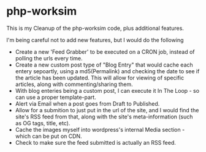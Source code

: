 php-worksim
===========
This is my Cleanup of the php-worksim code, plus additional features. 

I'm being careful not to add new features, but I would do the following

 - Create a new 'Feed Grabber' to be executed on a CRON job, instead of polling the urls every time.
 - Create a new custom post type of "Blog Entry" that would cache each entery sepoartly, using a md5(Permalink) and checking the date to see if the article has been updated. This will allow for viewing of specific articles, along with commenting/sharing them. 
 - With blog enteries being a custom post, I can execute it In The Loop - so can use a proper template-part.
 - Alert via Email when a post goes from Draft to Published.
 - Allow for a submition to just put in the url of the site, and I would find the site's RSS feed from that, along with the site's meta-information (such as OG tags, title, etc).
 - Cache the images myself into wordpress's internal Media section - which can be put on CDN.
 - Check to make sure the feed submitted is actually an RSS feed.
